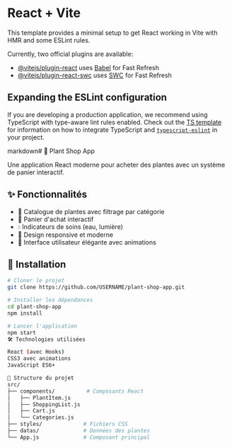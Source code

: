 # React + Vite

This template provides a minimal setup to get React working in Vite with HMR and some ESLint rules.

Currently, two official plugins are available:

- [@vitejs/plugin-react](https://github.com/vitejs/vite-plugin-react/blob/main/packages/plugin-react) uses [Babel](https://babeljs.io/) for Fast Refresh
- [@vitejs/plugin-react-swc](https://github.com/vitejs/vite-plugin-react/blob/main/packages/plugin-react-swc) uses [SWC](https://swc.rs/) for Fast Refresh

## Expanding the ESLint configuration

If you are developing a production application, we recommend using TypeScript with type-aware lint rules enabled. Check out the [TS template](https://github.com/vitejs/vite/tree/main/packages/create-vite/template-react-ts) for information on how to integrate TypeScript and [`typescript-eslint`](https://typescript-eslint.io) in your project.

markdown# 🌱 Plant Shop App

Une application React moderne pour acheter des plantes avec un système de panier interactif.

## ✨ Fonctionnalités

- 🏪 Catalogue de plantes avec filtrage par catégorie
- 🛒 Panier d'achat interactif
- 💧 Indicateurs de soins (eau, lumière)
- 📱 Design responsive et moderne
- 🎨 Interface utilisateur élégante avec animations

## 🚀 Installation

```bash
# Cloner le projet
git clone https://github.com/USERNAME/plant-shop-app.git

# Installer les dépendances
cd plant-shop-app
npm install

# Lancer l'application
npm start
🛠️ Technologies utilisées

React (avec Hooks)
CSS3 avec animations
JavaScript ES6+

📁 Structure du projet
src/
├── components/          # Composants React
│   ├── PlantItem.js
│   ├── ShoppingList.js
│   ├── Cart.js
│   └── Categories.js
├── styles/             # Fichiers CSS
├── datas/              # Données des plantes
└── App.js              # Composant principal
